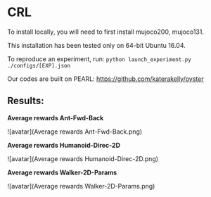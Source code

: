 # CRL

To install locally, you will need to first install mujoco200, mujoco131.

This installation has been tested only on 64-bit Ubuntu 16.04.

To reproduce an experiment, run:
`python launch_experiment.py ./configs/[EXP].json`

Our codes are built on PEARL: https://github.com/katerakelly/oyster

## Results:
**Average rewards Ant-Fwd-Back**

![avatar](Average rewards Ant-Fwd-Back.png)

**Average rewards Humanoid-Direc-2D**

![avatar](Average rewards Humanoid-Direc-2D.png)

**Average rewards Walker-2D-Params**

![avatar](Average rewards Walker-2D-Params.png)


